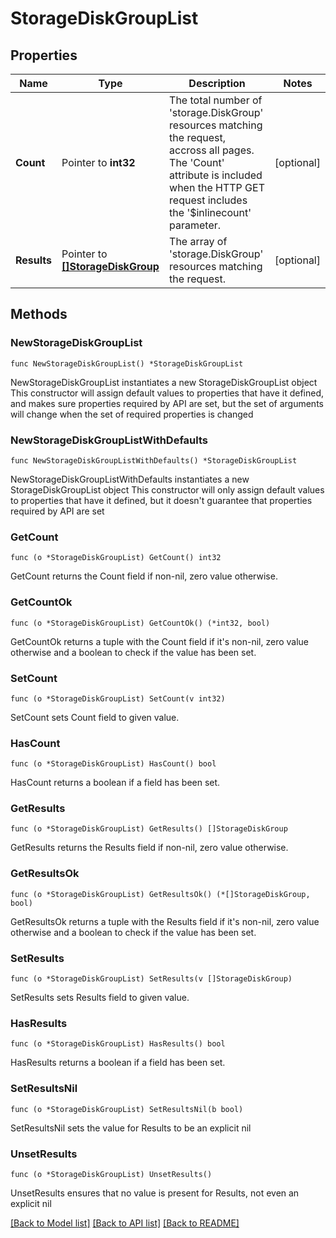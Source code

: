 # StorageDiskGroupList

## Properties

Name | Type | Description | Notes
------------ | ------------- | ------------- | -------------
**Count** | Pointer to **int32** | The total number of &#39;storage.DiskGroup&#39; resources matching the request, accross all pages. The &#39;Count&#39; attribute is included when the HTTP GET request includes the &#39;$inlinecount&#39; parameter. | [optional] 
**Results** | Pointer to [**[]StorageDiskGroup**](storage.DiskGroup.md) | The array of &#39;storage.DiskGroup&#39; resources matching the request. | [optional] 

## Methods

### NewStorageDiskGroupList

`func NewStorageDiskGroupList() *StorageDiskGroupList`

NewStorageDiskGroupList instantiates a new StorageDiskGroupList object
This constructor will assign default values to properties that have it defined,
and makes sure properties required by API are set, but the set of arguments
will change when the set of required properties is changed

### NewStorageDiskGroupListWithDefaults

`func NewStorageDiskGroupListWithDefaults() *StorageDiskGroupList`

NewStorageDiskGroupListWithDefaults instantiates a new StorageDiskGroupList object
This constructor will only assign default values to properties that have it defined,
but it doesn't guarantee that properties required by API are set

### GetCount

`func (o *StorageDiskGroupList) GetCount() int32`

GetCount returns the Count field if non-nil, zero value otherwise.

### GetCountOk

`func (o *StorageDiskGroupList) GetCountOk() (*int32, bool)`

GetCountOk returns a tuple with the Count field if it's non-nil, zero value otherwise
and a boolean to check if the value has been set.

### SetCount

`func (o *StorageDiskGroupList) SetCount(v int32)`

SetCount sets Count field to given value.

### HasCount

`func (o *StorageDiskGroupList) HasCount() bool`

HasCount returns a boolean if a field has been set.

### GetResults

`func (o *StorageDiskGroupList) GetResults() []StorageDiskGroup`

GetResults returns the Results field if non-nil, zero value otherwise.

### GetResultsOk

`func (o *StorageDiskGroupList) GetResultsOk() (*[]StorageDiskGroup, bool)`

GetResultsOk returns a tuple with the Results field if it's non-nil, zero value otherwise
and a boolean to check if the value has been set.

### SetResults

`func (o *StorageDiskGroupList) SetResults(v []StorageDiskGroup)`

SetResults sets Results field to given value.

### HasResults

`func (o *StorageDiskGroupList) HasResults() bool`

HasResults returns a boolean if a field has been set.

### SetResultsNil

`func (o *StorageDiskGroupList) SetResultsNil(b bool)`

 SetResultsNil sets the value for Results to be an explicit nil

### UnsetResults
`func (o *StorageDiskGroupList) UnsetResults()`

UnsetResults ensures that no value is present for Results, not even an explicit nil

[[Back to Model list]](../README.md#documentation-for-models) [[Back to API list]](../README.md#documentation-for-api-endpoints) [[Back to README]](../README.md)


